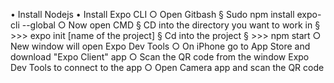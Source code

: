 • Install Nodejs
• Install Expo CLI
	○ Open Gitbash
		§ Sudo npm install expo-cli --global
	○ Now open CMD
		§ CD into the directory you want to work in
		§ >>> expo init [name of the project]
		§ Cd into the project
		§ >>> npm start
	○ New window will open Expo Dev Tools
	○ On iPhone go to App Store and download "Expo Client" app
	○ Scan the QR code from the window Expo Dev Tools to connect to the app
	○ Open Camera app and scan the QR code
	
	
	
